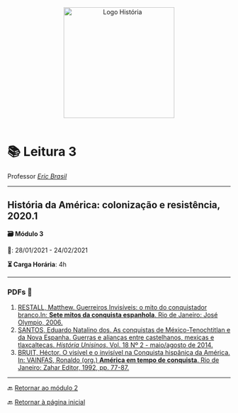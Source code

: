 <div align="center"><img src="imagens/../../imagens/LOGO-HISTÓRIA-BA-novo.png" width= "250" alt="Logo História" title="Logotipo do Curso de História, BA, UNILAB"/></div>

<br>

# 📚 Leitura 3

Professor [_Eric Brasil_](https://ericbrasiln.github.io)

---

## História da América: colonização e resistência, 2020.1

**🗃️ Módulo 3**

**📅️**: 28/01/2021 - 24/02/2021

**⏳️ Carga Horária**: 4h

---

### PDFs 📎️

1. [RESTALL, Matthew. Guerreiros Invisíveis: o mito do conquistador branco.In: **Sete mitos da conquista espanhola**. Rio de Janeiro: José Olympio, 2006.](../textos/mod_3/)
2. [SANTOS, Eduardo Natalino dos. As conquistas de México-Tenochtitlan e da Nova Espanha. Guerras e alianças entre castelhanos, mexicas e tlaxcaltecas. *História Unisinos*. Vol. 18 Nº 2 - maio/agosto de 2014.](../textos/mod_3)
3. [BRUIT, Héctor. O visível e o invisível na Conquista hispânica da América. In: VAINFAS, Ronaldo (org.) **América em tempo de conquista**. Rio de Janeiro: Zahar Editor, 1992, pp. 77-87.](../textos/mod_3/)

---
🔙️ [Retornar ao módulo 2](../modulo3/m3.md)

🔙️ [Retornar à página inicial](http://ericbrasil.github.io/cclhm0057_ihl)
